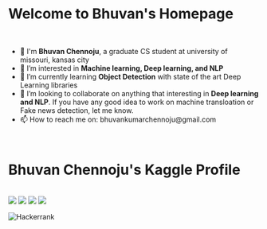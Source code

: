 # Welcome to Bhuvan's Homepage
<br>

<ul>
<li>👋 I'm <strong>Bhuvan Chennoju</strong>, a graduate CS student at university of missouri, kansas city</li>
<li>👀 I’m interested in <strong>Machine learning, Deep learning, and NLP</strong></li>
<li>🌱 I’m currently learning <strong>Object Detection</strong> with state of the art Deep Learning libraries</li>
<li>💞️ I’m looking to collaborate on anything that interesting in <strong>Deep learning and NLP</strong>.
If you have any good idea to work on machine transloation or Fake news detection, let me know.</li>
<li> 📫 How to reach me on: bhuvankumarchennoju@gmail.com</li>
</ul>
<br>
<h1>Bhuvan Chennoju's Kaggle Profile </h1>
<br>

<div class="row">
  <div class="column">
    <img src="https://road-to-kaggle-grandmaster.vercel.app/api/badges/bhuvanchennoju/competition/light">
    <img src="https://road-to-kaggle-grandmaster.vercel.app/api/badges/bhuvanchennoju/dataset/light">
    <img src="https://road-to-kaggle-grandmaster.vercel.app/api/badges/bhuvanchennoju/notebook/light">
    <img src="https://road-to-kaggle-grandmaster.vercel.app/api/badges/bhuvanchennoju/discussion/light">
  </div>
</div>

![Hackerrank](https://img.shields.io/badge/-Hackerrank-2EC866?style=for-the-badge&logo=HackerRank&logoColor=white)
